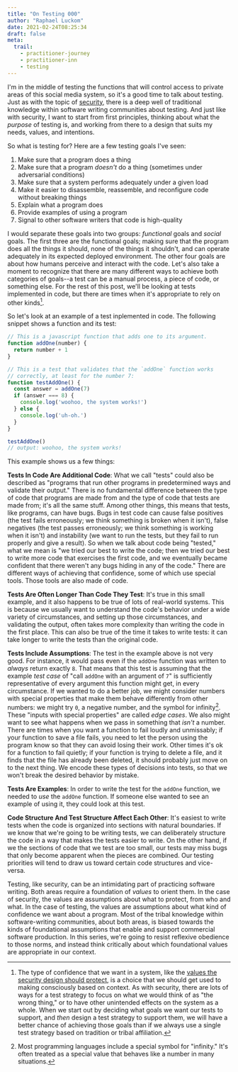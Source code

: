 ```yaml
---
title: "On Testing 000"
author: "Raphael Luckom"
date: 2021-02-24T08:25:34
draft: false
meta:
  trail:
    - practitioner-journey
    - practitioner-inn
    - testing
---
```

I'm in the middle of testing the functions that will control access to private areas
of this social media system, so it's a good time to talk about testing. Just as with
the topic of [security](https://raphaelluckom.com/trails/security.html), there is a deep
well of traditional knowledge within software writing communities about testing. And just like
with security, I want to start from first principles, thinking about what the _purpose_ of testing is,
and working from there to a design that suits my needs, values, and intentions.

So what is testing for? Here are a few testing goals I've seen:

1. Make sure that a program does a thing
2. Make sure that a program _doesn't_ do a thing (sometimes under adversarial conditions)
3. Make sure that a system performs adequately under a given load
4. Make it easier to disassemble, reassemble, and reconfigure code without breaking things
5. Explain what a program does
6. Provide examples of using a program
7. Signal to other software writers that code is high-quality

I would separate these goals into two groups: _functional_ goals and _social_ goals. The
first three are the functional goals; making sure that the program does all the things it should,
none of the things it shouldn't, and can operate adequately in its expected deployed environment.
The other four goals are about how humans perceive and interact with the code. Let's also take a moment
to recognize that there are many different ways to achieve both categories of goals--a test can
be a manual process, a piece of code, or something else. For the rest of this post, we'll be looking
at tests implemented in code, but there are times when it's appropriate to rely on other kinds[^1].

So let's look at an example of a test inplemented in code. The following snippet shows a function and its test:

```javascript
// This is a javascript function that adds one to its argument.
function addOne(number) {
  return number + 1
}

// This is a test that validates that the `addOne` function works 
// correctly, at least for the number 7:
function testAddOne() {
  const answer = addOne(7)
  if (answer === 8) {
    console.log('woohoo, the system works!')
  } else {
    console.log('uh-oh.')
  }
}

testAddOne()
// output: woohoo, the system works!
```

This example shows us a few things:

__Tests In Code Are Additional Code__: What we call "tests" could also be described as "programs that run other programs in
predetermined ways and validate their output." There is no fundamental difference between the type of code that programs
are made from and the type of code that tests are made from; it's all the same stuff. Among other things, this means that
tests, like programs, can have bugs. Bugs in test code can cause false positives (the test fails erroneously; we think something is broken when it isn't),
false negatives (the test passes erroneously; we think something is working when it isn't) and instability (we want to run the tests,
but they fail to run properly and give a result). So when we talk about code being "tested," what we mean is "we tried our best
to write the code; then we tried our best to write more code that exercises the first code, and we eventually became confident
that there weren't any bugs hiding in any of the code." There are different ways of achieving that confidence, some of which
use special tools. Those tools are also made of code.

__Tests Are Often Longer Than Code They Test__: It's true in this small example, and it also happens to be true of lots of
real-world systems. This is because we usually want to understand the code's behavior under a wide variety of circumstances,
and setting up those circumstances, and validating the output, often takes more complexity than writing the code in the first place.
This can also be true of the time it takes to write tests: it can take longer to write the tests than the original code.

__Tests Include Assumptions__: The test in the example above is not very good. For instance, it would pass even if the `addOne`
function was written to _always_ return exactly `8`. That means that this test is assuming that the example _test case_ of "call `addOne`
with an argument of `7`" is sufficiently representative of every argument this function might get, in every circumstance. If we
wanted to do a better job, we might consider numbers with special properties that make them behave differently from other numbers:
we might try `0`, a negative number, and the symbol for infinity[^2]. These "inputs with special properties" are called _edge cases_. 
We also might want to see what happens when we pass in something that _isn't_ a number. There are times when you want a function to
fail loudly and unmissably; if your function to save a file fails, you need to let the person using the program know so that they
can avoid losing their work. Other times it's ok for a function to fail quietly; if your function is trying to delete a file, and it
finds that the file has already been deleted, it should probably just move on to the next thing. We encode these types of decisions
into tests, so that we won't break the desired behavior by mistake.

__Tests Are Examples__: In order to write the test for the `addOne` function, we needed to _use_ the `addOne` function. If someone
else wanted to see an example of using it, they could look at this test.

__Code Structure And Test Structure Affect Each Other__: It's easiest to write tests when the code is organized into sections with
natural boundaries. If we know that we're going to be writing tests, we can deliberately structure the code in a way that makes
the tests easier to write. On the other hand, if we the sections of code that we test are too small, our tests may miss bugs that
only become apparent when the pieces are combined. Our testing priorities will tend to draw us toward certain code structures and vice-versa.

Testing, like security, can be an intimidating part of practicing software writing. Both areas require a foundation of _values_ to orient
them. In the case of security, the values are assumptions about what to protect, from who and what. In the case of testing, the values
are assumptions about what kind of confidence we want about a program. Most of the tribal knowledge within software-writing communities, about
both areas, is biased towards the kinds of foundational assumptions that enable and support commercial software production. In this series, we're
going to resist reflexive obedience to those norms, and instead think critically about which foundational values are appropriate in our context.

[^1]: The type of confidence that we want in a system, like the [values the security design should protect](https://raphaelluckom.com/posts/on_security_001.html),
      is a choice that we should get used to making consciously based on context. As with security, there are lots of ways for a
      test strategy to focus on what we would think of as "the wrong thing," or to have other unintended effects on the system as a whole.
      When we start out by deciding what goals we want our tests to support, and _then_ design a test strategy to support them, we will
      have a better chance of achieving those goals than if we always use a single test strategy based on tradition or tribal affiliation.

[^2]: Most programming languages include a special symbol for "infinity." It's often treated as a special value that behaves like
      a number in many situations.
